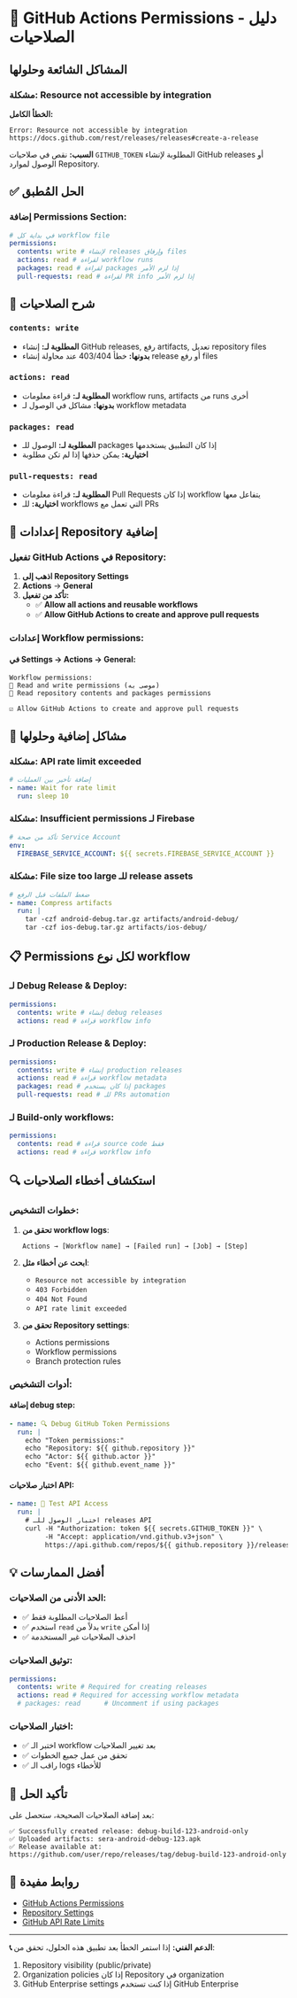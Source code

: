 # 🔐 GitHub Actions Permissions - دليل الصلاحيات

## المشاكل الشائعة وحلولها

### مشكلة: Resource not accessible by integration

**الخطأ الكامل:**

```
Error: Resource not accessible by integration
https://docs.github.com/rest/releases/releases#create-a-release
```

**السبب:**
نقص في صلاحيات `GITHUB_TOKEN` المطلوبة لإنشاء GitHub releases أو الوصول لموارد Repository.

## ✅ الحل المُطبق

### إضافة Permissions Section:

```yaml
# في بداية كل workflow file
permissions:
  contents: write # لإنشاء releases وإرفاق files
  actions: read # لقراءة workflow runs
  packages: read # لقراءة packages إذا لزم الأمر
  pull-requests: read # لقراءة PR info إذا لزم الأمر
```

## 🎯 شرح الصلاحيات

### `contents: write`

- **المطلوبة لـ:** إنشاء GitHub releases, رفع artifacts, تعديل repository files
- **بدونها:** خطأ 403/404 عند محاولة إنشاء release أو رفع files

### `actions: read`

- **المطلوبة لـ:** قراءة معلومات workflow runs, artifacts من runs أخرى
- **بدونها:** مشاكل في الوصول لـ workflow metadata

### `packages: read`

- **المطلوبة لـ:** الوصول للـ packages إذا كان التطبيق يستخدمها
- **اختيارية:** يمكن حذفها إذا لم تكن مطلوبة

### `pull-requests: read`

- **المطلوبة لـ:** قراءة معلومات Pull Requests إذا كان workflow يتفاعل معها
- **اختيارية:** للـ workflows التي تعمل مع PRs

## 🔧 إعدادات Repository إضافية

### تفعيل GitHub Actions في Repository:

1. **اذهب إلى Repository Settings**
2. **Actions** → **General**
3. **تأكد من تفعيل:**
   - ✅ **Allow all actions and reusable workflows**
   - ✅ **Allow GitHub Actions to create and approve pull requests**

### إعدادات Workflow permissions:

#### في **Settings** → **Actions** → **General**:

```
Workflow permissions:
🔘 Read and write permissions (موصى به)
🔘 Read repository contents and packages permissions

☑️ Allow GitHub Actions to create and approve pull requests
```

## 🚨 مشاكل إضافية وحلولها

### مشكلة: API rate limit exceeded

```yaml
# إضافة تأخير بين العمليات
- name: Wait for rate limit
  run: sleep 10
```

### مشكلة: Insufficient permissions لـ Firebase

```yaml
# تأكد من صحة Service Account
env:
  FIREBASE_SERVICE_ACCOUNT: ${{ secrets.FIREBASE_SERVICE_ACCOUNT }}
```

### مشكلة: File size too large للـ release assets

```yaml
# ضغط الملفات قبل الرفع
- name: Compress artifacts
  run: |
    tar -czf android-debug.tar.gz artifacts/android-debug/
    tar -czf ios-debug.tar.gz artifacts/ios-debug/
```

## 📋 Permissions لكل نوع workflow

### لـ Debug Release & Deploy:

```yaml
permissions:
  contents: write # إنشاء debug releases
  actions: read # قراءة workflow info
```

### لـ Production Release & Deploy:

```yaml
permissions:
  contents: write # إنشاء production releases
  actions: read # قراءة workflow metadata
  packages: read # إذا كان يستخدم packages
  pull-requests: read # للـ PRs automation
```

### لـ Build-only workflows:

```yaml
permissions:
  contents: read # قراءة source code فقط
  actions: read # قراءة workflow info
```

## 🔍 استكشاف أخطاء الصلاحيات

### خطوات التشخيص:

1. **تحقق من workflow logs**:

   ```
   Actions → [Workflow name] → [Failed run] → [Job] → [Step]
   ```

2. **ابحث عن أخطاء مثل**:

   - `Resource not accessible by integration`
   - `403 Forbidden`
   - `404 Not Found`
   - `API rate limit exceeded`

3. **تحقق من Repository settings**:
   - Actions permissions
   - Workflow permissions
   - Branch protection rules

### أدوات التشخيص:

#### إضافة debug step:

```yaml
- name: 🔍 Debug GitHub Token Permissions
  run: |
    echo "Token permissions:"
    echo "Repository: ${{ github.repository }}"
    echo "Actor: ${{ github.actor }}"
    echo "Event: ${{ github.event_name }}"
```

#### اختبار صلاحيات API:

```yaml
- name: 🧪 Test API Access
  run: |
    # اختبار الوصول للـ releases API
    curl -H "Authorization: token ${{ secrets.GITHUB_TOKEN }}" \
         -H "Accept: application/vnd.github.v3+json" \
         https://api.github.com/repos/${{ github.repository }}/releases
```

## 💡 أفضل الممارسات

### الحد الأدنى من الصلاحيات:

- ✅ أعط الصلاحيات المطلوبة فقط
- ✅ استخدم `read` بدلاً من `write` إذا أمكن
- ✅ احذف الصلاحيات غير المستخدمة

### توثيق الصلاحيات:

```yaml
permissions:
  contents: write # Required for creating releases
  actions: read # Required for accessing workflow metadata
  # packages: read      # Uncomment if using packages
```

### اختبار الصلاحيات:

- ✅ اختبر الـ workflow بعد تغيير الصلاحيات
- ✅ تحقق من عمل جميع الخطوات
- ✅ راقب الـ logs للأخطاء

## 🎉 تأكيد الحل

بعد إضافة الصلاحيات الصحيحة، ستحصل على:

```
✅ Successfully created release: debug-build-123-android-only
✅ Uploaded artifacts: sera-android-debug-123.apk
✅ Release available at: https://github.com/user/repo/releases/tag/debug-build-123-android-only
```

## 🔗 روابط مفيدة

- [GitHub Actions Permissions](https://docs.github.com/en/actions/security-guides/automatic-token-authentication#permissions-for-the-github_token)
- [Repository Settings](https://docs.github.com/en/repositories/managing-your-repositorys-settings-and-features)
- [GitHub API Rate Limits](https://docs.github.com/en/rest/overview/resources-in-the-rest-api#rate-limiting)

---

**📞 الدعم الفني:** إذا استمر الخطأ بعد تطبيق هذه الحلول، تحقق من:

1. Repository visibility (public/private)
2. Organization policies إذا كان Repository في organization
3. GitHub Enterprise settings إذا كنت تستخدم GitHub Enterprise
